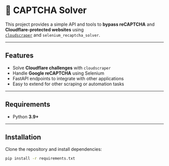 # 🧩 CAPTCHA Solver

This project provides a simple API and tools to **bypass reCAPTCHA** and **Cloudflare-protected websites** using  
[`cloudscraper`](https://github.com/VeNoMouS/cloudscraper) and `selenium_recaptcha_solver`.

---

## Features
- Solve **Cloudflare challenges** with `cloudscraper`  
- Handle **Google reCAPTCHA** using Selenium  
- FastAPI endpoints to integrate with other applications  
- Easy to extend for other scraping or automation tasks  

---

## Requirements
- Python **3.9+**

---

## Installation
Clone the repository and install dependencies:

```bash
pip install -r requirements.txt
```
